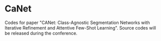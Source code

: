 # CaNet
Codes for paper "CANet: Class-Agnostic Segmentation Networks with Iterative Refinement and Attentive Few-Shot Learning".
Source codes will be released during the conference.
